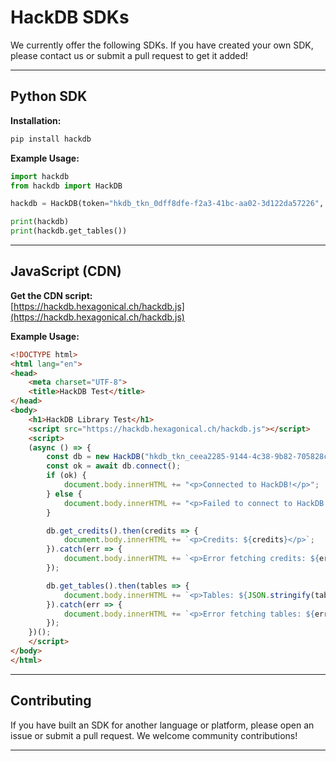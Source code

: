 # HackDB SDKs

We currently offer the following SDKs. If you have created your own SDK, please contact us or submit a pull request to get it added!

---

## Python SDK

**Installation:**
```bash
pip install hackdb
```

**Example Usage:**
```python
import hackdb
from hackdb import HackDB

hackdb = HackDB(token="hkdb_tkn_0dff8dfe-f2a3-41bc-aa02-3d122da57226", base_url="http://localhost:5001/api/sdk/v1")

print(hackdb)
print(hackdb.get_tables())
```

---

## JavaScript (CDN)

**Get the CDN script:**  
[https://hackdb.hexagonical.ch/hackdb.js](https://hackdb.hexagonical.ch/hackdb.js)

**Example Usage:**
```html
<!DOCTYPE html>
<html lang="en">
<head>
    <meta charset="UTF-8">
    <title>HackDB Test</title>
</head>
<body>
    <h1>HackDB Library Test</h1>
    <script src="https://hackdb.hexagonical.ch/hackdb.js"></script>
    <script>
    (async () => {
        const db = new HackDB("hkdb_tkn_ceea2285-9144-4c38-9b82-705828cf8252");
        const ok = await db.connect();
        if (ok) {
            document.body.innerHTML += "<p>Connected to HackDB!</p>";
        } else {
            document.body.innerHTML += "<p>Failed to connect to HackDB.</p>";
        }

        db.get_credits().then(credits => {
            document.body.innerHTML += `<p>Credits: ${credits}</p>`;
        }).catch(err => {
            document.body.innerHTML += `<p>Error fetching credits: ${err.message}</p>`;
        });

        db.get_tables().then(tables => {
            document.body.innerHTML += `<p>Tables: ${JSON.stringify(tables)}</p>`;
        }).catch(err => {
            document.body.innerHTML += `<p>Error fetching tables: ${err.message}</p>`;
        });
    })();
    </script>
</body>
</html>
```

---

## Contributing

If you have built an SDK for another language or platform, please open an issue or submit a pull request. We welcome community contributions!

---
